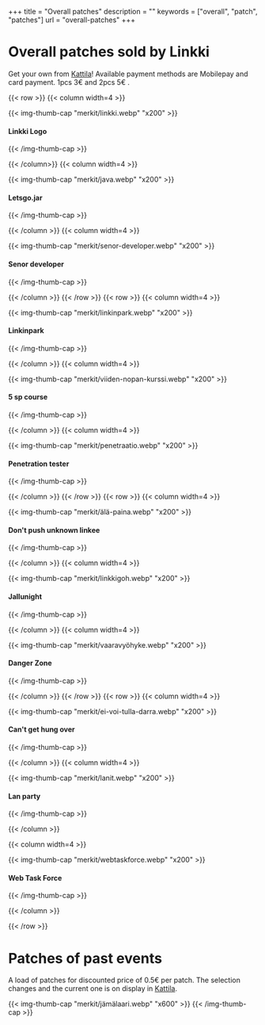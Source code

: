 +++
title = "Overall patches"
description = ""
keywords = ["overall", "patch", "patches"]
url = "overall-patches"
+++

# Overall patches sold by Linkki

Get your own from [Kattila](/toiminta/kattila)!
Available payment methods are Mobilepay and card payment. 1pcs 3€ and 2pcs 5€ .

{{< row >}}
{{< column width=4 >}}

{{< img-thumb-cap "merkit/linkki.webp" "x200" >}}

#### Linkki Logo
{{< /img-thumb-cap >}}

{{< /column>}}
{{< column width=4 >}}

{{< img-thumb-cap "merkit/java.webp" "x200" >}}

#### Letsgo.jar
{{< /img-thumb-cap >}}

{{< /column >}}
{{< column width=4 >}}

{{< img-thumb-cap "merkit/senor-developer.webp" "x200" >}}

#### Senor developer
{{< /img-thumb-cap >}}

{{< /column >}}
{{< /row >}}
{{< row >}}
{{< column width=4 >}}

{{< img-thumb-cap "merkit/linkinpark.webp" "x200" >}}

#### Linkinpark
{{< /img-thumb-cap >}}

{{< /column >}}
{{< column width=4 >}}

{{< img-thumb-cap "merkit/viiden-nopan-kurssi.webp" "x200" >}}

#### 5 sp course
{{< /img-thumb-cap >}}

{{< /column >}}
{{< column width=4 >}}

{{< img-thumb-cap "merkit/penetraatio.webp" "x200" >}}

#### Penetration tester
{{< /img-thumb-cap >}}

{{< /column >}}
{{< /row >}}
{{< row >}}
{{< column width=4 >}}

{{< img-thumb-cap "merkit/älä-paina.webp" "x200" >}}

#### Don't push unknown linkee
{{< /img-thumb-cap >}}

{{< /column >}}
{{< column width=4 >}}

{{< img-thumb-cap "merkit/linkkigoh.webp" "x200" >}}

#### Jallunight
{{< /img-thumb-cap >}}

{{< /column >}}
{{< column width=4 >}}

{{< img-thumb-cap "merkit/vaaravyöhyke.webp" "x200" >}}

#### Danger Zone
{{< /img-thumb-cap >}}

{{< /column >}}
{{< /row >}}
{{< row >}}
{{< column width=4 >}}

{{< img-thumb-cap "merkit/ei-voi-tulla-darra.webp" "x200" >}}

#### Can't get hung over
{{< /img-thumb-cap >}}

{{< /column >}}
{{< column width=4 >}}

{{< img-thumb-cap "merkit/lanit.webp" "x200" >}}

#### Lan party
{{< /img-thumb-cap >}}

{{< /column >}}

{{< column width=4 >}}

{{< img-thumb-cap "merkit/webtaskforce.webp" "x200" >}}

#### Web Task Force
{{< /img-thumb-cap >}}

{{< /column >}}

{{< /row >}}

# Patches of past events

A load of patches for discounted price of 0.5€ per patch. The selection
changes and the current one is on display in [Kattila](/toiminta/kattila/).

{{< img-thumb-cap "merkit/jämälaari.webp" "x600" >}}
{{< /img-thumb-cap >}}
